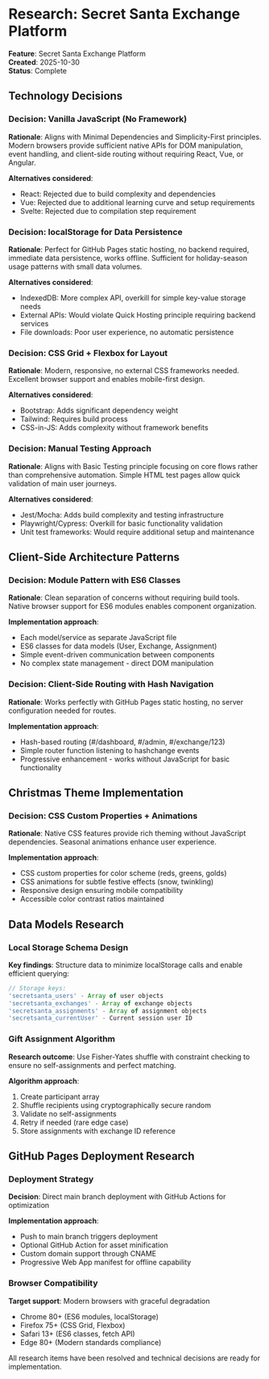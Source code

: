# Research: Secret Santa Exchange Platform

**Feature**: Secret Santa Exchange Platform  
**Created**: 2025-10-30  
**Status**: Complete

## Technology Decisions

### Decision: Vanilla JavaScript (No Framework)
**Rationale**: Aligns with Minimal Dependencies and Simplicity-First principles. Modern browsers provide sufficient native APIs for DOM manipulation, event handling, and client-side routing without requiring React, Vue, or Angular.

**Alternatives considered**: 
- React: Rejected due to build complexity and dependencies
- Vue: Rejected due to additional learning curve and setup requirements
- Svelte: Rejected due to compilation step requirement

### Decision: localStorage for Data Persistence  
**Rationale**: Perfect for GitHub Pages static hosting, no backend required, immediate data persistence, works offline. Sufficient for holiday-season usage patterns with small data volumes.

**Alternatives considered**:
- IndexedDB: More complex API, overkill for simple key-value storage needs
- External APIs: Would violate Quick Hosting principle requiring backend services
- File downloads: Poor user experience, no automatic persistence

### Decision: CSS Grid + Flexbox for Layout
**Rationale**: Modern, responsive, no external CSS frameworks needed. Excellent browser support and enables mobile-first design.

**Alternatives considered**:
- Bootstrap: Adds significant dependency weight
- Tailwind: Requires build process
- CSS-in-JS: Adds complexity without framework benefits

### Decision: Manual Testing Approach
**Rationale**: Aligns with Basic Testing principle focusing on core flows rather than comprehensive automation. Simple HTML test pages allow quick validation of main user journeys.

**Alternatives considered**:
- Jest/Mocha: Adds build complexity and testing infrastructure
- Playwright/Cypress: Overkill for basic functionality validation
- Unit test frameworks: Would require additional setup and maintenance

## Client-Side Architecture Patterns

### Decision: Module Pattern with ES6 Classes
**Rationale**: Clean separation of concerns without requiring build tools. Native browser support for ES6 modules enables component organization.

**Implementation approach**:
- Each model/service as separate JavaScript file
- ES6 classes for data models (User, Exchange, Assignment)
- Simple event-driven communication between components
- No complex state management - direct DOM manipulation

### Decision: Client-Side Routing with Hash Navigation
**Rationale**: Works perfectly with GitHub Pages static hosting, no server configuration needed for routes.

**Implementation approach**:
- Hash-based routing (#/dashboard, #/admin, #/exchange/123)
- Simple router function listening to hashchange events
- Progressive enhancement - works without JavaScript for basic functionality

## Christmas Theme Implementation

### Decision: CSS Custom Properties + Animations
**Rationale**: Native CSS features provide rich theming without JavaScript dependencies. Seasonal animations enhance user experience.

**Implementation approach**:
- CSS custom properties for color scheme (reds, greens, golds)
- CSS animations for subtle festive effects (snow, twinkling)
- Responsive design ensuring mobile compatibility
- Accessible color contrast ratios maintained

## Data Models Research

### Local Storage Schema Design
**Key findings**: Structure data to minimize localStorage calls and enable efficient querying:

```javascript
// Storage keys:
'secretsanta_users' - Array of user objects
'secretsanta_exchanges' - Array of exchange objects  
'secretsanta_assignments' - Array of assignment objects
'secretsanta_currentUser' - Current session user ID
```

### Gift Assignment Algorithm
**Research outcome**: Use Fisher-Yates shuffle with constraint checking to ensure no self-assignments and perfect matching.

**Algorithm approach**:
1. Create participant array
2. Shuffle recipients using cryptographically secure random
3. Validate no self-assignments
4. Retry if needed (rare edge case)
5. Store assignments with exchange ID reference

## GitHub Pages Deployment Research

### Deployment Strategy
**Decision**: Direct main branch deployment with GitHub Actions for optimization

**Implementation approach**:
- Push to main branch triggers deployment
- Optional GitHub Action for asset minification
- Custom domain support through CNAME
- Progressive Web App manifest for offline capability

### Browser Compatibility
**Target support**: Modern browsers with graceful degradation
- Chrome 80+ (ES6 modules, localStorage)
- Firefox 75+ (CSS Grid, Flexbox)
- Safari 13+ (ES6 classes, fetch API)
- Edge 80+ (Modern standards compliance)

All research items have been resolved and technical decisions are ready for implementation.